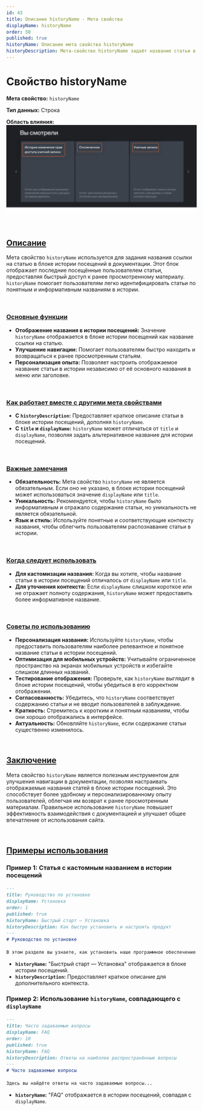 ```yaml
---
id: 43
title: Описание historyName - Мета свойства
displayName: historyName
order: 50
published: true
historyName: Описание мета свойства historyName
historyDescription: Мета-свойство historyName задаёт название статьи в блоке истории посещений, улучшая навигацию и возвращение к статьям.
---
```


# Свойство historyName

**Мета свойство:** `historyName`

**Тип данных:** Строка

**Область влияния:**
![Влияние cвойства](https://raw.githubusercontent.com/SolarSpaceTech/product-documentation-content/refs/heads/main/ru/documentation/markdown/images/history-name.png)

<br/>

## [Описание](description)

Мета свойство `historyName` используется для задания названия ссылки на статью в блоке истории посещений в документации. Этот блок отображает последние
посещённые пользователем статьи, предоставляя быстрый доступ к ранее просмотренному материалу. `historyName` помогает пользователям легко идентифицировать
статьи по понятным и информативным названиям в истории.

<br/>

### [Основные функции](basic-functions)

- **Отображение названия в истории посещений:** Значение `historyName` отображается в блоке истории посещений как название ссылки на статью.
- **Улучшение навигации:** Помогает пользователям быстро находить и возвращаться к ранее просмотренным статьям.
- **Персонализация опыта:** Позволяет настроить отображаемое название статьи в истории независимо от её основного названия в меню или заголовке.

<br/>

### [Как работает вместе с другими мета свойствами](with-other-properties)

- **С `historyDescription`:** Предоставляет краткое описание статьи в блоке истории посещений, дополняя `historyName`.
- **С `title` и `displayName`:** `historyName` может отличаться от `title` и `displayName`, позволяя задать альтернативное название для истории посещений.

<br/>

### [Важные замечания](notes)

- **Обязательность:** Мета свойство `historyName` не является обязательным. Если оно не указано, в блоке истории посещений может использоваться значение `displayName` или `title`.
- **Уникальность:** Рекомендуется, чтобы `historyName` было информативным и отражало содержание статьи, но уникальность не является обязательной.
- **Язык и стиль:** Используйте понятные и соответствующие контексту названия, чтобы облегчить пользователям распознавание статьи в истории.

<br/>

### [Когда следует использовать](when-to-use)

- **Для кастомизации названия:** Когда вы хотите, чтобы название статьи в истории посещений отличалось от `displayName` или `title`.
- **Для уточнения контекста:** Если `displayName` слишком короткое или не отражает полноту содержания, `historyName` может предоставить более информативное название.

<br/>

### [Советы по использованию](advice)

- **Персонализация названия:** Используйте `historyName`, чтобы предоставить пользователям наиболее релевантное и понятное название статьи в истории посещений.
- **Оптимизация для мобильных устройств:** Учитывайте ограниченное пространство на экранах мобильных устройств и избегайте слишком длинных названий.
- **Тестирование отображения:** Проверьте, как `historyName` выглядит в блоке истории посещений, чтобы убедиться в его корректном отображении.
- **Согласованность:** Убедитесь, что `historyName` соответствует содержанию статьи и не вводит пользователей в заблуждение.
- **Краткость:** Стремитесь к коротким и понятным названиям, чтобы они хорошо отображались в интерфейсе.
- **Актуальность:** Обновляйте `historyName`, если содержание статьи существенно изменилось.

<br/>

## [Заключение](conclusion)

Мета свойство `historyName` является полезным инструментом для улучшения навигации в документации, позволяя настраивать отображаемые названия статей в блоке истории посещений. Это способствует более удобному и персонализированному опыту пользователей, облегчая им возврат к ранее просмотренным материалам. Правильное использование `historyName` повышает эффективность взаимодействия с документацией и улучшает общее впечатление от использования сайта.

<br/>

## [Примеры использования](examples)

### Пример 1: Статья с кастомным названием в истории посещений

```md
---
title: Руководство по установке
displayName: Установка
order: 1
published: true
historyName: Быстрый старт — Установка
historyDescription: Как быстро установить и настроить продукт
---
# Руководство по установке

В этом разделе вы узнаете, как установить наше программное обеспечение...
```

- **`historyName`:** "Быстрый старт — Установка" отображается в блоке истории посещений.
- **`historyDescription`:** Предоставляет краткое описание для дополнительного контекста.

### Пример 2: Использование `historyName`, совпадающего с `displayName`

```md
---
title: Часто задаваемые вопросы
displayName: FAQ
order: 10
published: true
historyName: FAQ
historyDescription: Ответы на наиболее распространённые вопросы
---
# Часто задаваемые вопросы

Здесь вы найдёте ответы на часто задаваемые вопросы...
```

- **`historyName`:** "FAQ" отображается в истории посещений, совпадая с `displayName`.
